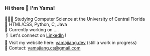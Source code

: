 ### Hi there 👋 I'm Yama!

👩🏻‍💻 Studying Computer Science at the University of Central Florida <br/>
🌷 HTML/CSS, Python, C, Java <br/>
🌱 Currently working on .... <br/>
🖇 Let's connect on [LinkedIn](https://linkedin.com/in/yamajiang) ! <br/>
🔗 Visit my website here: [yamajiang.dev](https://yamajiang.dev) (still a work in progress)<br/>
💌 Contact: yamajiang.cs@gmail.com <br/>


